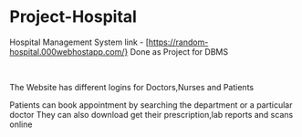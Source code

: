 # Project-Hospital
Hospital Management System 
link - [https://random-hospital.000webhostapp.com/}
Done as Project for DBMS

<br />

The Website has different logins for Doctors,Nurses and Patients

Patients can book appointment by searching the department or a particular doctor
They can also download get their prescription,lab reports and scans online

